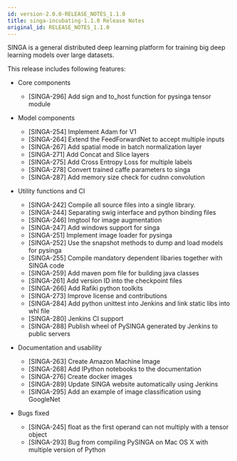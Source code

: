 ```yaml
---
id: version-2.0.0-RELEASE_NOTES_1.1.0
title: singa-incubating-1.1.0 Release Notes
original_id: RELEASE_NOTES_1.1.0
---
```


<!--- Licensed to the Apache Software Foundation (ASF) under one or more contributor license agreements.  See the NOTICE file distributed with this work for additional information regarding copyright ownership.  The ASF licenses this file to you under the Apache License, Version 2.0 (the "License"); you may not use this file except in compliance with the License.  You may obtain a copy of the License at http://www.apache.org/licenses/LICENSE-2.0 Unless required by applicable law or agreed to in writing, software distributed under the License is distributed on an "AS IS" BASIS, WITHOUT WARRANTIES OR CONDITIONS OF ANY KIND, either express or implied.  See the License for the specific language governing permissions and limitations under the License.  -->

SINGA is a general distributed deep learning platform for training big deep
learning models over large datasets.

This release includes following features:

  * Core components
      * [SINGA-296] Add sign and to_host function for pysinga tensor module

  * Model components
      * [SINGA-254] Implement Adam for V1
      * [SINGA-264] Extend the FeedForwardNet to accept multiple inputs
      * [SINGA-267] Add spatial mode in batch normalization layer
      * [SINGA-271] Add Concat and Slice layers
      * [SINGA-275] Add Cross Entropy Loss for multiple labels
      * [SINGA-278] Convert trained caffe parameters to singa
      * [SINGA-287] Add memory size check for cudnn convolution

  * Utility functions and CI
      * [SINGA-242] Compile all source files into a single library.
      * [SINGA-244] Separating swig interface and python binding files
      * [SINGA-246] Imgtool for image augmentation
      * [SINGA-247] Add windows support for singa
      * [SINGA-251] Implement image loader for pysinga
      * [SINGA-252] Use the snapshot methods to dump and load models for pysinga
      * [SINGA-255] Compile mandatory dependent libaries together with SINGA code
      * [SINGA-259] Add maven pom file for building java classes
      * [SINGA-261] Add version ID into the checkpoint files
      * [SINGA-266] Add Rafiki python toolkits
      * [SINGA-273] Improve license and contributions
      * [SINGA-284] Add python unittest into Jenkins and link static libs into whl file
      * [SINGA-280] Jenkins CI support
      * [SINGA-288] Publish wheel of PySINGA generated by Jenkins to public servers

  * Documentation and usability
      * [SINGA-263] Create Amazon Machine Image
      * [SINGA-268] Add IPython notebooks to the documentation
      * [SINGA-276] Create docker images
      * [SINGA-289] Update SINGA website automatically using Jenkins
      * [SINGA-295] Add an example of image classification using GoogleNet

  * Bugs fixed
      * [SINGA-245] float as the first operand can not multiply with a tensor object
      * [SINGA-293] Bug from compiling PySINGA on Mac OS X with multiple version of Python


